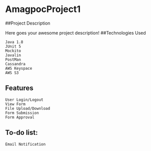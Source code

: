 # AmagpocProject1

##Project Description

Here goes your awesome project description!
##Technologies Used

    Java 1.8
    JUnit 5
    Mockito
    Javalin
    PostMan
    Cassandra
    AWS Keyspace
    AWS S3

## Features

    User Login/Logout
    View Form
    File Upload/Download
    Form Submission
    Form Approval

## To-do list:

    Email Notification
   
